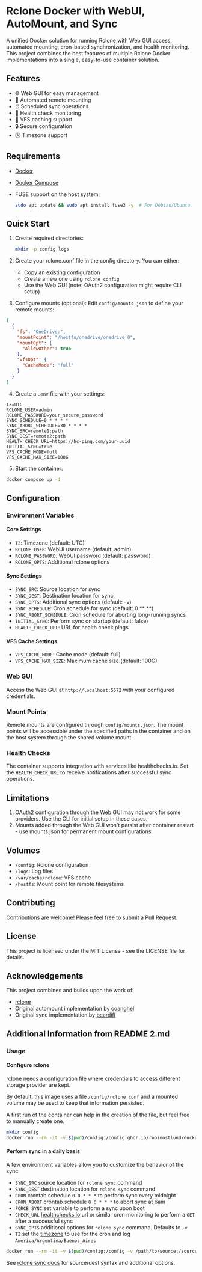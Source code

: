 # Rclone Docker with WebUI, AutoMount, and Sync

A unified Docker solution for running Rclone with Web GUI access, automated mounting, cron-based synchronization, and health monitoring. This project combines the best features of multiple Rclone Docker implementations into a single, easy-to-use container solution.

## Features

- 🌐 Web GUI for easy management
- 🔄 Automated remote mounting
- ⏰ Scheduled sync operations
- 🏥 Health check monitoring
- 📁 VFS caching support
- 🔒 Secure configuration
- 🕒 Timezone support

## Requirements

- [Docker](https://docs.docker.com/engine/install/)
- [Docker Compose](https://docs.docker.com/compose/install/)
- FUSE support on the host system:

  ```bash
  sudo apt update && sudo apt install fuse3 -y  # For Debian/Ubuntu
  ```

## Quick Start

1. Create required directories:

   ```bash
   mkdir -p config logs
   ```

2. Create your rclone.conf file in the config directory. You can either:
   - Copy an existing configuration
   - Create a new one using `rclone config`
   - Use the Web GUI (note: OAuth2 configuration might require CLI setup)

3. Configure mounts (optional):
   Edit `config/mounts.json` to define your remote mounts:

```json
[
  {
    "fs": "OneDrive:",
    "mountPoint": "/hostfs/onedrive/onedrive_0",
    "mountOpt": {
      "AllowOther": true
    },
    "vfsOpt": {
      "CacheMode": "full"
    }
  }
]
```

4. Create a `.env` file with your settings:

```env
TZ=UTC
RCLONE_USER=admin
RCLONE_PASSWORD=your_secure_password
SYNC_SCHEDULE=0 * * * *
SYNC_ABORT_SCHEDULE=30 * * * *
SYNC_SRC=remote1:path
SYNC_DEST=remote2:path
HEALTH_CHECK_URL=https://hc-ping.com/your-uuid
INITIAL_SYNC=true
VFS_CACHE_MODE=full
VFS_CACHE_MAX_SIZE=100G
```

5. Start the container:

```bash
docker compose up -d
```

## Configuration

### Environment Variables

#### Core Settings

- `TZ`: Timezone (default: UTC)
- `RCLONE_USER`: WebUI username (default: admin)
- `RCLONE_PASSWORD`: WebUI password (default: password)
- `RCLONE_OPTS`: Additional rclone options

#### Sync Settings

- `SYNC_SRC`: Source location for sync
- `SYNC_DEST`: Destination location for sync
- `SYNC_OPTS`: Additional sync options (default: -v)
- `SYNC_SCHEDULE`: Cron schedule for sync (default: 0 ** **)
- `SYNC_ABORT_SCHEDULE`: Cron schedule for aborting long-running syncs
- `INITIAL_SYNC`: Perform sync on startup (default: false)
- `HEALTH_CHECK_URL`: URL for health check pings

#### VFS Cache Settings

- `VFS_CACHE_MODE`: Cache mode (default: full)
- `VFS_CACHE_MAX_SIZE`: Maximum cache size (default: 100G)

### Web GUI

Access the Web GUI at `http://localhost:5572` with your configured credentials.

### Mount Points

Remote mounts are configured through `config/mounts.json`. The mount points will be accessible under the specified paths in the container and on the host system through the shared volume mount.

### Health Checks

The container supports integration with services like healthchecks.io. Set the `HEALTH_CHECK_URL` to receive notifications after successful sync operations.

## Limitations

1. OAuth2 configuration through the Web GUI may not work for some providers. Use the CLI for initial setup in these cases.
2. Mounts added through the Web GUI won't persist after container restart - use mounts.json for permanent mount configurations.

## Volumes

- `/config`: Rclone configuration
- `/logs`: Log files
- `/var/cache/rclone`: VFS cache
- `/hostfs`: Mount point for remote filesystems

## Contributing

Contributions are welcome! Please feel free to submit a Pull Request.

## License

This project is licensed under the MIT License - see the LICENSE file for details.

## Acknowledgements

This project combines and builds upon the work of:

- [rclone](https://github.com/rclone/rclone)
- Original automount implementation by [coanghel](https://github.com/coanghel)
- Original sync implementation by [bcardiff](https://github.com/bcardiff)

## Additional Information from README 2.md

### Usage

#### Configure rclone

rclone needs a configuration file where credentials to access different storage
provider are kept.

By default, this image uses a file `/config/rclone.conf` and a mounted volume may be used to keep that information persisted.

A first run of the container can help in the creation of the file, but feel free to manually create one.

```bash
mkdir config
docker run --rm -it -v $(pwd)/config:/config ghcr.io/robinostlund/docker-rclone-sync:latest
```

#### Perform sync in a daily basis

A few environment variables allow you to customize the behavior of the sync:

- `SYNC_SRC` source location for `rclone sync` command
- `SYNC_DEST` destination location for `rclone sync` command
- `CRON` crontab schedule `0 0 * * *` to perform sync every midnight
- `CRON_ABORT` crontab schedule `0 6 * * *` to abort sync at 6am
- `FORCE_SYNC` set variable to perform a sync upon boot
- `CHECK_URL` [healthchecks.io](https://healthchecks.io) url or similar cron monitoring to perform a `GET` after a successful sync
- `SYNC_OPTS` additional options for `rclone sync` command. Defaults to `-v`
- `TZ` set the [timezone](https://en.wikipedia.org/wiki/List_of_tz_database_time_zones) to use for the cron and log `America/Argentina/Buenos_Aires`

```bash
docker run --rm -it -v $(pwd)/config:/config -v /path/to/source:/source -e SYNC_SRC="/source" -e SYNC_DEST="dest:path" -e TZ="America/Argentina/Buenos_Aires" -e CRON="0 0 * * *" -e CRON_ABORT="0 6 * * *" -e FORCE_SYNC=1 -e CHECK_URL=https://hchk.io/hchk_uuid ghcr.io/robinostlund/docker-rclone-sync:latest
```

See [rclone sync docs](https://rclone.org/commands/rclone_sync/) for source/dest syntax and additional options.
